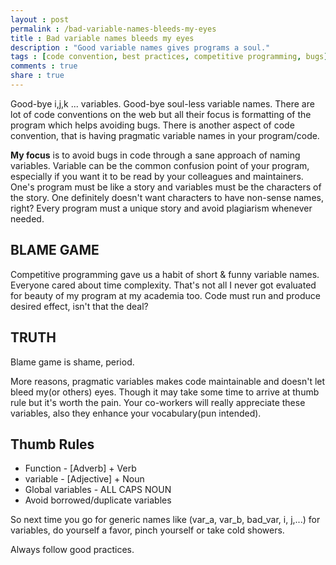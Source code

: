 ```yaml
---
layout : post
permalink : /bad-variable-names-bleeds-my-eyes
title : Bad variable names bleeds my eyes
description : "Good variable names gives programs a soul."
tags : [code convention, best practices, competitive programming, bugs]
comments : true
share : true
---
```


Good-bye i,j,k ... variables. Good-bye soul-less variable names. There are lot of code conventions on the web but all their focus is formatting of the program which helps avoiding bugs. There is another aspect of code convention, that is having pragmatic variable names in your program/code.

<b>My focus</b> is to avoid bugs in code through a sane approach of naming variables. Variable can be the common confusion point of your program, especially if you want it to be read by your colleagues and maintainers. One's program must be like a story and variables must be the characters of the story. One definitely doesn't want characters to have non-sense names, right? Every program must a unique story and avoid plagiarism whenever needed.

## BLAME GAME

Competitive programming gave us a habit of short & funny variable names. Everyone cared about time complexity. That's not all I never got evaluated for beauty of my program at my academia too. Code must run and produce desired effect, isn't that the deal? 

## TRUTH

Blame game is shame, period.

More reasons, pragmatic variables makes code maintainable and doesn't let bleed my(or others) eyes. Though it may take some time to arrive at thumb rule but it's worth the pain. Your co-workers will really appreciate these variables, also they enhance your vocabulary(pun intended).

## Thumb Rules
 + Function - [Adverb] + Verb
 + variable - [Adjective] + Noun
 + Global variables - ALL CAPS NOUN
 + Avoid borrowed/duplicate variables

So next time you go for generic names like (var_a, var_b, bad_var, i, j,...) for variables, do yourself a favor, pinch yourself or take cold showers. 

Always follow good practices.